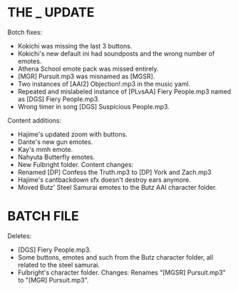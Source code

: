 # THE _ UPDATE

Botch fixes:
  * Kokichi was missing the last 3 buttons.
  * Kokichi's new default ini had soundposts and the wrong number of emotes.
  * Athena School emote pack was missed entirely.
  * [MGR] Pursuit.mp3 was misnamed as [MGSR].
  * Two instances of [AAI2] Objection!.mp3 in the music yaml.
  * Repeated and mislabeled instance of [PLvsAA] Fiery People.mp3 named as [DGS] Fiery People.mp3.
  * Wrong timer in song [DGS] Suspicious People.mp3.
  
Content additions:
  * Hajime's updated zoom with buttons.
  * Dante's new gun emotes.
  * Kay's mmh emote.
  * Nahyuta Butterfly emotes.
  * New Fulbright folder.
Content changes:
  * Renamed [DP] Confess the Truth.mp3 to [DP] York and Zach.mp3
  * Hajime's cantbackdown sfx doesn't destroy ears anymore.
  * Moved Butz' Steel Samurai emotes to the Butz AAI character folder.
# BATCH FILE
Deletes:
  * [DGS] Fiery People.mp3.
  * Some buttons, emotes and such from the Butz character folder, all related to the steel samurai.
  * Fulbright's character folder.
Changes:
 Renames "[MGSR] Pursuit.mp3" to "[MGR] Pursuit.mp3". 
 
